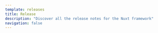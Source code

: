 ```yaml
---
template: releases
title: Release
description: "Discover all the release notes for the Nuxt framework"
navigation: false
---
```

